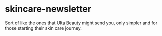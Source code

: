 # skincare-newsletter
Sort of like the ones that Ulta Beauty might send you, only simpler and for those starting their skin care journey.
